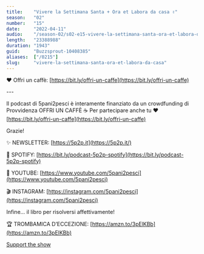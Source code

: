 ```yaml
---
title:    "Vivere la Settimana Santa + Ora et Labora da casa ✌️"
season:   "02"
number:   "15"
date:     "2022-04-11"
audio:    "/season-02/s02-e15-vivere-la-settimana-santa-ora-et-labora-da-casa.mp3"
length:   "23388988"
duration: "1943"
guid:     "Buzzsprout-10408385"
aliases:  ["/0215"]
slug:     "vivere-la-settimana-santa-ora-et-labora-da-casa"
---
```

❤️ Offri un caffè: [https://bit.ly/offri-un-caffe](https://bit.ly/offri-un-caffe)

\-\-\-

Il podcast di 5pani2pesci è interamente finanziato da un crowdfunding di Provvidenza OFFRI UN CAFFÈ ☕ Per partecipare anche tu ❤️ [https://bit.ly/offri-un-caffe](https://bit.ly/offri-un-caffe)

Grazie!

✨ NEWSLETTER: [https://5p2p.it](https://5p2p.it/)

👾 SPOTIFY: [https://bit.ly/podcast-5p2p-spotify](https://bit.ly/podcast-5p2p-spotify)

🔴 YOUTUBE: [https://www.youtube.com/5pani2pesci](https://www.youtube.com/5pani2pesci)

🎬 INSTAGRAM: [https://instagram.com/5pani2pesci](https://instagram.com/5pani2pesci)

Infine... il libro per risolversi affettivamente!

🏆 TROMBAMICA D’ECCEZIONE: [https://amzn.to/3pElKBb](https://amzn.to/3pElKBb)

[Support the show](https://bit.ly/offri-un-caffe)
                